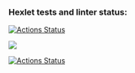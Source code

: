 ### Hexlet tests and linter status:
[![Actions Status](https://github.com/anastasiialukash/frontend-project-lvl1/workflows/hexlet-check/badge.svg)](https://github.com/anastasiialukash/frontend-project-lvl1/actions)

<a href="https://codeclimate.com/github/anastasiialukash/frontend-project-lvl1"><img src="https://api.codeclimate.com/v1/badges/a99a88d28ad37a79dbf6/maintainability" /></a>

[![Actions Status](https://github.com/anastasiialukash/frontend-project-lvl1/actions/workflows/main.yml/badge.svg?event=push)](https://github.com/anastasiialukash/frontend-project-lvl1/actions)
